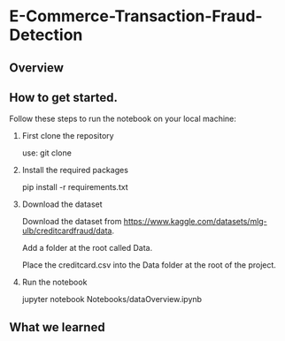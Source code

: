 # E-Commerce-Transaction-Fraud-Detection

## Overview

## How to get started.
Follow these steps to run the notebook on your local machine:
1. First clone the repository

	use: git clone

2. Install the required packages

	pip install -r requirements.txt

3. Download the dataset

	Download the dataset from https://www.kaggle.com/datasets/mlg-ulb/creditcardfraud/data.

	Add a folder at the root called Data.

	Place the creditcard.csv into the Data folder at the root of the project.

4. Run the notebook

	jupyter notebook Notebooks/dataOverview.ipynb

## What we learned